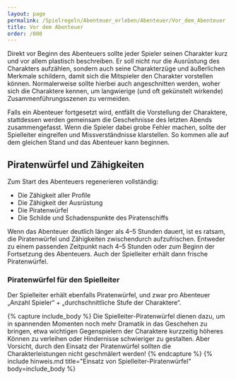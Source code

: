 ```yaml
---
layout: page
permalink: /Spielregeln/Abenteuer_erleben/Abenteuer/Vor_dem_Abenteuer
title: Vor dem Abenteuer
order: /000
---
```




Direkt vor Beginn des Abenteuers sollte jeder Spieler seinen Charakter kurz und vor allem plastisch beschreiben. Er soll nicht nur die Ausrüstung des Charakters aufzählen, sondern auch seine Charakterzüge und äußerlichen Merkmale schildern, damit sich die Mitspieler den Charakter vorstellen können. Normalerweise sollte hierbei auch angeschnitten werden, woher sich die Charaktere kennen, um langwierige (und oft gekünstelt wirkende) Zusammenführungsszenen zu vermeiden.

Falls ein Abenteuer fortgesetzt wird, entfällt die Vorstellung der Charaktere, stattdessen werden gemeinsam die Geschehnisse des letzten Abends zusammengefasst. Wenn die Spieler dabei grobe Fehler machen, sollte der Spielleiter eingreifen und Missverständnisse klarstellen. So kommen alle auf dem gleichen Stand und das Abenteuer kann beginnen.

## Piratenwürfel und Zähigkeiten

Zum Start des Abenteuers regenerieren vollständig:

- Die Zähigkeit aller Profile
- Die Zähigkeit der Ausrüstung
- Die Piratenwürfel
- Die Schilde und Schadenspunkte des Piratenschiffs

Wenn das Abenteuer deutlich länger als 4–5 Stunden dauert, ist es ratsam, die Piratenwürfel und Zähigkeiten zwischendurch aufzufrischen. Entweder zu einem passenden Zeitpunkt nach 4–5 Stunden oder zum Beginn der Fortsetzung des Abenteuers. Auch der Spielleiter erhält dann frische Piratenwürfel.

### Piratenwürfel für den Spielleiter

Der Spielleiter erhält ebenfalls Piratenwürfel, und zwar pro Abenteuer „Anzahl Spieler“ + „durchschnittliche Stufe der Charaktere“.

{% capture include_body %}
Die Spielleiter-Piratenwürfel dienen dazu, um in spannenden Momenten noch mehr Dramatik in das Geschehen zu bringen, etwa wichtigen Gegenspielern der Charaktere kurzzeitig höheres Können zu verleihen oder Hindernisse schwieriger zu gestalten. Aber Vorsicht, durch den Einsatz der Piratenwürfel sollten die Charakterleistungen nicht geschmälert werden!
{% endcapture %}
{% include hinweis.md title="Einsatz von Spielleiter-Piratenwürfel" body=include_body %}
